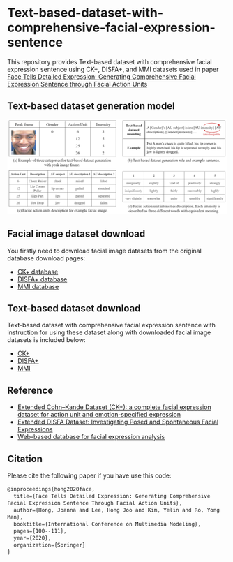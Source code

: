 # Text-based-dataset-with-comprehensive-facial-expression-sentence
This repository provides Text-based dataset with comprehensive facial expression sentence using CK+, DISFA+, and MMI datasets used in paper [Face Tells Detailed Expression: Generating Comprehensive Facial Expression Sentence through Facial Action Units](https://link.springer.com/chapter/10.1007/978-3-030-37734-2_9)

## Text-based dataset generation model
![image](text_based_dataset_generation_model.png)

## Facial image dataset download
You firstly need to download facial image datasets from the original database download pages:
- [CK+ database](http://www.consortium.ri.cmu.edu/ckagree/)
- [DISFA+ database](http://mohammadmahoor.com/disfa/)
- [MMI database](https://mmifacedb.eu/)

## Text-based dataset download
Text-based dataset with comprehensive facial expression sentence with instruction for using these dataset along with downloaded facial image datasets is included below:
- [CK+](https://drive.google.com/open?id=1B0eTek1AP5lBm7x1XdLd2jNbTF_3e_7d)
- [DISFA+](https://drive.google.com/open?id=1zHSfGIKxEJWH_swVWTzAj2mdkZo1PnZX)
- [MMI](https://drive.google.com/open?id=122FqZbHLjoNsefmX6aAXEzkPRDsxSQXt)


## Reference
- [Extended Cohn–Kande Dataset (CK+): a complete facial expression dataset for action unit and emotion-specified expression](http://www.iainm.com/publications/Lucey2010-The-Extended/paper.pdf)
- [Extended DISFA Dataset: Investigating Posed and Spontaneous Facial Expressions](http://openaccess.thecvf.com/content_cvpr_2016_workshops/w28/papers/Mavadati_Extended_DISFA_Dataset_CVPR_2016_paper.pdf) 
- [Web-based database for facial expression analysis](https://ieeexplore.ieee.org/document/1521424)

## Citation
Please cite the following paper if you have use this code:
```
@inproceedings{hong2020face,
  title={Face Tells Detailed Expression: Generating Comprehensive Facial Expression Sentence Through Facial Action Units},
  author={Hong, Joanna and Lee, Hong Joo and Kim, Yelin and Ro, Yong Man},
  booktitle={International Conference on Multimedia Modeling},
  pages={100--111},
  year={2020},
  organization={Springer}
}
```
